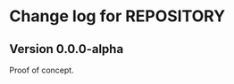 Change log for REPOSITORY
=========================

Version 0.0.0-alpha
-------------

Proof of concept.

